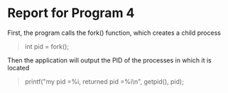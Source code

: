 # Report for Program 4

First, the program calls the fork() function, which creates a child process
> int pid = fork();

Then the application will output the PID of the processes in which it is located
> printf("my pid =%i, returned pid =%i\n", getpid(), pid);
